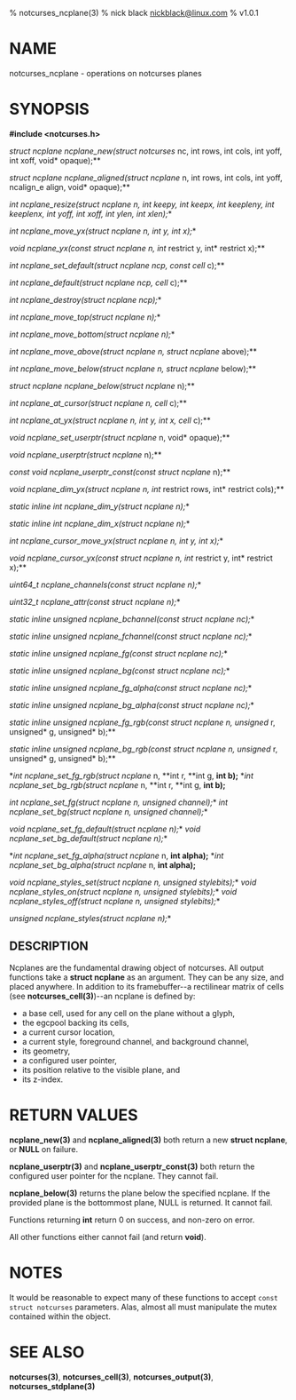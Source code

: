 % notcurses_ncplane(3)
% nick black <nickblack@linux.com>
% v1.0.1

# NAME

notcurses_ncplane - operations on notcurses planes

# SYNOPSIS

**#include <notcurses.h>**

**struct ncplane* ncplane_new(struct notcurses* nc, int rows, int cols, int yoff, int xoff, void* opaque);**

**struct ncplane* ncplane_aligned(struct ncplane* n, int rows, int cols, int yoff, ncalign_e align, void* opaque);**

**int ncplane_resize(struct ncplane* n, int keepy, int keepx, int keepleny, int keeplenx, int yoff, int xoff, int ylen, int xlen);**

**int ncplane_move_yx(struct ncplane* n, int y, int x);**

**void ncplane_yx(const struct ncplane* n, int* restrict y, int* restrict x);**

**int ncplane_set_default(struct ncplane* ncp, const cell* c);**

**int ncplane_default(struct ncplane* ncp, cell* c);**

**int ncplane_destroy(struct ncplane* ncp);**

**int ncplane_move_top(struct ncplane* n);**

**int ncplane_move_bottom(struct ncplane* n);**

**int ncplane_move_above(struct ncplane* n, struct ncplane* above);**

**int ncplane_move_below(struct ncplane* n, struct ncplane* below);**

**struct ncplane* ncplane_below(struct ncplane* n);**

**int ncplane_at_cursor(struct ncplane* n, cell* c);**

**int ncplane_at_yx(struct ncplane* n, int y, int x, cell* c);**

**void* ncplane_set_userptr(struct ncplane* n, void* opaque);**

**void* ncplane_userptr(struct ncplane* n);**

**const void* ncplane_userptr_const(const struct ncplane* n);**

**void ncplane_dim_yx(struct ncplane* n, int* restrict rows, int* restrict cols);**

**static inline int ncplane_dim_y(struct ncplane* n);**

**static inline int ncplane_dim_x(struct ncplane* n);**

**int ncplane_cursor_move_yx(struct ncplane* n, int y, int x);**

**void ncplane_cursor_yx(const struct ncplane* n, int* restrict y, int* restrict x);**

**uint64_t ncplane_channels(const struct ncplane* n);**

**uint32_t ncplane_attr(const struct ncplane* n);**

**static inline unsigned ncplane_bchannel(const struct ncplane* nc);**

**static inline unsigned ncplane_fchannel(const struct ncplane* nc);**

**static inline unsigned ncplane_fg(const struct ncplane* nc);**

**static inline unsigned ncplane_bg(const struct ncplane* nc);**

**static inline unsigned ncplane_fg_alpha(const struct ncplane* nc);**

**static inline unsigned ncplane_bg_alpha(const struct ncplane* nc);**

**static inline unsigned ncplane_fg_rgb(const struct ncplane* n, unsigned* r, unsigned* g, unsigned* b);**

**static inline unsigned ncplane_bg_rgb(const struct ncplane* n, unsigned* r, unsigned* g, unsigned* b);**

**int ncplane_set_fg_rgb(struct ncplane* n, **int r, **int g, **int b);**
**int ncplane_set_bg_rgb(struct ncplane* n, **int r, **int g, **int b);**

**int ncplane_set_fg(struct ncplane* n, unsigned channel);**
**int ncplane_set_bg(struct ncplane* n, unsigned channel);**

**void ncplane_set_fg_default(struct ncplane* n);**
**void ncplane_set_bg_default(struct ncplane* n);**

**int ncplane_set_fg_alpha(struct ncplane* n, **int alpha);**
**int ncplane_set_bg_alpha(struct ncplane* n, **int alpha);**

**void ncplane_styles_set(struct ncplane* n, unsigned stylebits);**
**void ncplane_styles_on(struct ncplane* n, unsigned stylebits);**
**void ncplane_styles_off(struct ncplane* n, unsigned stylebits);**

**unsigned ncplane_styles(struct ncplane* n);**

## DESCRIPTION

Ncplanes are the fundamental drawing object of notcurses. All output functions
take a **struct ncplane** as an argument. They can be any size, and placed
anywhere. In addition to its framebuffer--a rectilinear matrix of cells
(see **notcurses_cell(3)**)--an ncplane is defined by:

* a base cell, used for any cell on the plane without a glyph,
* the egcpool backing its cells,
* a current cursor location,
* a current style, foreground channel, and background channel,
* its geometry,
* a configured user pointer,
* its position relative to the visible plane, and
* its z-index.

# RETURN VALUES

**ncplane_new(3)** and **ncplane_aligned(3)** both return a new **struct ncplane**, or
**NULL** on failure.

**ncplane_userptr(3)** and **ncplane_userptr_const(3)** both return the configured user
pointer for the ncplane. They cannot fail.

**ncplane_below(3)** returns the plane below the specified ncplane. If the provided
plane is the bottommost plane, NULL is returned. It cannot fail.

Functions returning **int** return 0 on success, and non-zero on error.

All other functions either cannot fail (and return **void**).

# NOTES

It would be reasonable to expect many of these functions to accept `const struct notcurses`
parameters. Alas, almost all must manipulate the mutex contained within the object.

# SEE ALSO

**notcurses(3)**, **notcurses_cell(3)**, **notcurses_output(3)**,
**notcurses_stdplane(3)**
